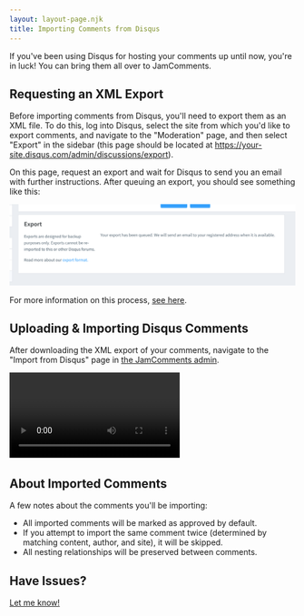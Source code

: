 ```yaml
---
layout: layout-page.njk
title: Importing Comments from Disqus
---
```


If you've been using Disqus for hosting your comments up until now, you're in luck! You can bring them all over to JamComments.

## Requesting an XML Export

Before importing comments from Disqus, you'll need to export them as an XML file. To do this, log into Disqus, select the site from which you'd like to export comments, and navigate to the "Moderation" page, and then select "Export" in the sidebar (this page should be located at https://your-site.disqus.com/admin/discussions/export).

On this page, request an export and wait for Disqus to send you an email with further instructions. After queuing an export, you should see something like this:

![](/assets/img/disqus-moderation-export.png)

For more information on this process, [see here](https://help.disqus.com/en/articles/1717164-comments-export).

## Uploading & Importing Disqus Comments

After downloading the XML export of your comments, navigate to the "Import from Disqus" page in [the JamComments admin](https://go.jamcomments.com/settings/import/disqus).

<video src="/assets/video/disqus-import-demo.mp4" autoplay controls></video>

## About Imported Comments

A few notes about the comments you'll be importing:

- All imported comments will be marked as approved by default.
- If you attempt to import the same comment twice (determined by matching content, author, and site), it will be skipped.
- All nesting relationships will be preserved between comments.

## Have Issues?

[Let me know!](https://macarthur.me/contact)
